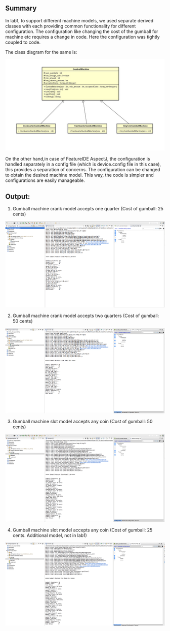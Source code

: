 ## Summary

In lab1, to support different machine models, we used separate derived classes with each providing common functionality for different configuration. The configuration like changing the cost of the gumball for machine etc requires a change in code. Here the configuration was tightly coupled to code.

The class diagram for the same is:

![](../lab1/gumball-java-typical/class_diagram.JPG)

On the other hand,in case of FeatureIDE AspectJ, the configuration is handled separately in a config file (which is device.config file in this case), this provides a separation of concerns. The configuration can be changed to obtain the desired machine model. This way, the code is simpler and configurations are easily manageable.

## Output:

1. Gumball machine crank model accepts one quarter (Cost of gumball: 25 cents)

![](./screenshots/CrankModel25.png "Gumball Machine Crank Model Cost of Gumball: 25 cents")

2. Gumball machine crank model accepts two quarters (Cost of gumball: 50 cents)

![](./screenshots/CrankModel50.png "Gumball Machine Crank Model Cost of Gumball: 50 cents")

3. Gumball machine slot model accepts any coin (Cost of gumball: 50 cents)

![](./screenshots/SlotModel50.png "Gumball Machine Slot Model Cost of Gumball: 50 cents")

4. Gumball machine slot model accepts any coin (Cost of gumball: 25 cents. Additional model, not in lab1)

![](./screenshots/SlotModel25.png "Gumball Machine Slot Model Cost of Gumball: 25 cents")
